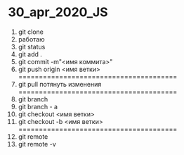 # 30_apr_2020_JS
1. git clone
2. работаю
3. git status 
4. git add .
5. git commit -m"<имя коммита>"
6. git push origin <имя ветки>
=======================================
7. git pull потянуть изменения
=======================================
8. git branch
9. git branch - a
10. git checkout <имя ветки> 
11. git checkout -b <имя ветки>
=======================================
12. git remote
12. git remote -v




